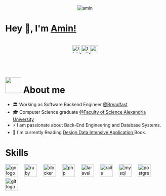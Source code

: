 

<div align="center">



 <img src="https://komarev.com/ghpvc/?username=aminyasser&label=Profile%20views&color=0e75b6&style=flat" alt="amin" /> 


</div>

# Hey 👋, I'm [Amin!](https://www.linkedin.com/in/aminyasser/) 

<br/>

<div align="center">
 <a href="https://www.linkedin.com/in/aminyasser/"> 
  <img src="https://img.shields.io/static/v1?message=LinkedIn&logo=linkedin&label=&color=0077B5&logoColor=white&labelColor=&style=for-the-badge" height="25" alt="linkedin logo"  />
 </a>
 <a href="https://twitter.com/aminyasser0"> 
  <img src="https://img.shields.io/static/v1?message=Twitter&logo=twitter&label=&color=1DA1F2&logoColor=white&labelColor=&style=for-the-badge" height="25" alt="twitter logo"  />
 </a> 
 <a href="mailto:alaminyasser0@gmail.com"> 
  <img src="https://img.shields.io/static/v1?message=Gmail&logo=gmail&label=&color=D14836&logoColor=white&labelColor=&style=for-the-badge" height="25" alt="gmail logo"  />
  </a> 
</div>


<br />
<br />

# <img src="https://media.giphy.com/media/VgCDAzcKvsR6OM0uWg/giphy.gif" width="50" draggable="false" > About me

- 🏛️ Working as Software Backend Engineer <a href="https://www.linkedin.com/company/breadfast/">@Breadfast </a>
- 🎓 Computer Science graduate <a href="https://sci.alexu.edu.eg/index.php/en/">@Faculty of Science Alexandria University</a>
- ⚡ I am passionate about Back-End Engineering and Database Systems. 
- 📖 I'm currently Reading <a href="https://www.amazon.com/Designing-Data-Intensive-Applications-Reliable-Maintainable/dp/1449373321"> Design Data Intensive Application </a> Book.



# Skills
<div align="left">
  <img src="https://cdn.jsdelivr.net/gh/devicons/devicon/icons/go/go-original-wordmark.svg" height="40" alt="go logo"  />
  <img width="12" />
  <img src="https://cdn.jsdelivr.net/gh/devicons/devicon/icons/ruby/ruby-plain-wordmark.svg" height="40" alt="ruby logo"  />
  <img width="12" />
  <img src="https://cdn.jsdelivr.net/gh/devicons/devicon/icons/docker/docker-plain-wordmark.svg" height="40" alt="docker logo"  />
  <img width="12" />
  <img src="https://cdn.jsdelivr.net/gh/devicons/devicon/icons/php/php-original.svg" height="40" alt="php logo"  />
  <img width="12" />
  <img src="https://cdn.jsdelivr.net/gh/devicons/devicon/icons/laravel/laravel-plain.svg" height="40" alt="laravel logo"  />
  <img width="12" />
  <img src="https://cdn.jsdelivr.net/gh/devicons/devicon/icons/rails/rails-original-wordmark.svg" height="40" alt="rails logo"  />
  <img width="12" />
  <img src="https://cdn.simpleicons.org/mysql/4479A1" height="40" alt="mysql logo"  />
  <img width="12" />
  <img src="https://cdn.simpleicons.org/postgresql/4169E1" height="40" alt="postgresql logo"  />
  <img width="12" />
  <img src="https://cdn.simpleicons.org/git/F05032" height="40" alt="git logo"  />
</div>





